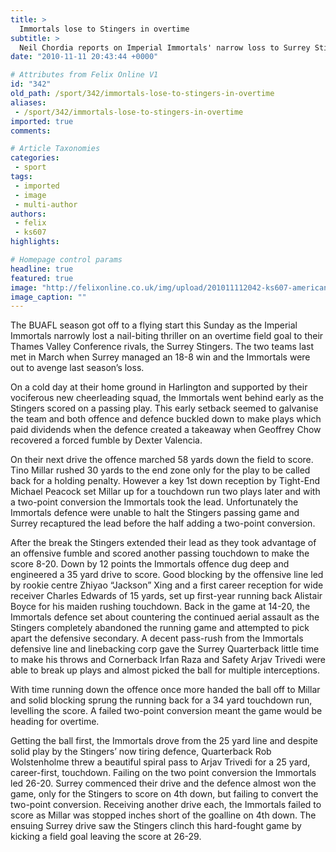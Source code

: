 ```yaml
---
title: >
  Immortals lose to Stingers in overtime
subtitle: >
  Neil Chordia reports on Imperial Immortals' narrow loss to Surrey Stingers
date: "2010-11-11 20:43:44 +0000"

# Attributes from Felix Online V1
id: "342"
old_path: /sport/342/immortals-lose-to-stingers-in-overtime
aliases:
 - /sport/342/immortals-lose-to-stingers-in-overtime
imported: true
comments:

# Article Taxonomies
categories:
 - sport
tags:
 - imported
 - image
 - multi-author
authors:
 - felix
 - ks607
highlights:

# Homepage control params
headline: true
featured: true
image: "http://felixonline.co.uk/img/upload/201011112042-ks607-american.jpg"
image_caption: ""
---
```


The BUAFL season got off to a flying start this Sunday as the Imperial Immortals narrowly lost a nail-biting thriller on an overtime field goal to their Thames Valley Conference rivals, the Surrey Stingers. The two teams last met in March when Surrey managed an 18-8 win and the Immortals were out to avenge last season’s loss.

On a cold day at their home ground in Harlington and supported by their vociferous new cheerleading squad, the Immortals went behind early as the Stingers scored on a passing play. This early setback seemed to galvanise the team and both offence and defence buckled down to make plays which paid dividends when the defence created a takeaway when Geoffrey Chow recovered a forced fumble by Dexter Valencia.

On their next drive the offence marched 58 yards down the field to score. Tino Millar rushed 30 yards to the end zone only for the play to be called back for a holding penalty. However a key 1st down reception by Tight-End Michael Peacock set Millar up for a touchdown run two plays later and with a two-point conversion the Immortals took the lead. Unfortunately the Immortals defence were unable to halt the Stingers passing game and Surrey recaptured the lead before the half adding a two-point conversion.

After the break the Stingers extended their lead as they took advantage of an offensive fumble and scored another passing touchdown to make the score 8-20. Down by 12 points the Immortals offence dug deep and engineered a 35 yard drive to score. Good blocking by the offensive line led by rookie centre Zhiyao “Jackson” Xing and a first career reception for wide receiver Charles Edwards of 15 yards, set up first-year running back Alistair Boyce for his maiden rushing touchdown. Back in the game at 14-20, the Immortals defence set about countering the continued aerial assault as the Stingers completely abandoned the running game and attempted to pick apart the defensive secondary. A decent pass-rush from the Immortals defensive line and linebacking corp gave the Surrey Quarterback little time to make his throws and Cornerback Irfan Raza and Safety Arjav Trivedi were able to break up plays and almost picked the ball for multiple interceptions.

With time running down the offence once more handed the ball off to Millar and solid blocking sprung the running back for a 34 yard touchdown run, levelling the score. A failed two-point conversion meant the game would be heading for overtime.

Getting the ball first, the Immortals drove from the 25 yard line and despite solid play by the Stingers’ now tiring defence, Quarterback Rob Wolstenholme threw a beautiful spiral pass to Arjav Trivedi for a 25 yard, career-first, touchdown. Failing on the two point conversion the Immortals led 26-20. Surrey commenced their drive and the defence almost won the game, only for the Stingers to score on 4th down, but failing to convert the two-point conversion. Receiving another drive each, the Immortals failed to score as Millar was stopped inches short of the goalline on 4th down. The ensuing Surrey drive saw the Stingers clinch this hard-fought game by kicking a field goal leaving the score at 26-29.
